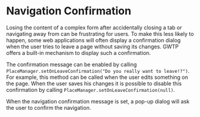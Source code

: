 # Navigation Confirmation
Losing the content of a complex form after accidentally closing a tab or navigating away from can be frustrating for users. To make this less likely to happen, some web applications will often display a confirmation dialog when the user tries to leave a page without saving its changes. GWTP offers a built-in mechanism to display such a confirmation.

The confirmation message can be enabled by calling `PlaceManager.setOnLeaveConfirmation("Do you really want to leave!?")`. For example, this method can be called when the user edits something on the page. When the user saves his changes it is possible to disable this confirmation by calling `PlaceManager.setOnLeaveConfirmation(null)`.

When the navigation confirmation message is set, a pop-up dialog will ask the user to confirm the navigation.
